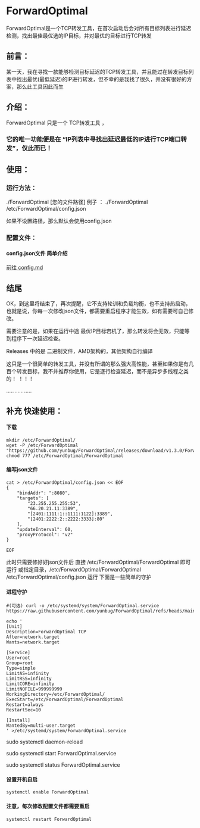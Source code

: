 # ForwardOptimal
ForwardOptimal是一个TCP转发工具，在首次启动后会对所有目标列表进行延迟检测，找出最佳最优选的IP目标，并对最优的目标进行TCP转发


## 前言：
   某一天，我在寻找一款能够检测目标延迟的TCP转发工具，并且能过在转发目标列表中找出最优(最低延迟)的IP进行转发，但不幸的是我找了很久，并没有很好的方案，那么此工具因此而生



## 介绍：
   ForwardOptimal 只是一个 TCP转发工具 ，
   ### 它的唯一功能便是在 “IP列表中寻找出延迟最低的IP进行TCP端口转发”，仅此而已！
   





## 使用：
### 运行方法：
   ./ForwardOptimal [您的文件路径]
   例子 ： ./ForwardOptimal /etc/ForwardOptimal/config.json

   如果不设置路径，那么默认会使用config.json
   
### 配置文件：
#### config.json文件 简单介绍


[前往 config.md](https://github.com/yunbug/ForwardOptimal/blob/main/config.md)




## 结尾
OK，到这里将结束了，再次提醒，它不支持轮训和负载均衡，也不支持热启动，也就是说，你每一次修改json文件，都需要重启程序才能生效，如有需要可自己修改。

需要注意的是，如果在运行中途 最优IP目标宕机了，那么转发将会无效，只能等到程序下一次延迟检查。

Releases 中的是 二进制文件，AMD架构的，其他架构自行编译

这只是一个很简单的转发工具，并没有所谓的那么强大高性能，甚至如果你是有几百个转发目标，我不并推荐你使用，它是逐行检查延迟，而不是异步多线程之类的！
！！！






.....
.
.
.
.....
## 补充 快速使用：

#### 下载

```
mkdir /etc/ForwardOptimal/
wget -P /etc/ForwardOptimal "https://github.com/yunbug/ForwardOptimal/releases/download/v1.3.0/ForwardOptimal"
chmod 777 /etc/ForwardOptimal/ForwardOptimal
```

#### 编写json文件
```
cat > /etc/ForwardOptimal/config.json << EOF
{
    "bindAddr": ":8080",
    "targets": [
        "23.255.255.255:53",
        "66.20.21.11:3389",
        "[2401:1111:1::1111:1122]:3389",
        "[2401:2222:2::2222:3333]:80"
    ],
    "updateInterval": 60,
    "proxyProtocol": "v2"
}

EOF
```

此时只需要修好好json文件后
直接 /etc/ForwardOptimal/ForwardOptimal  即可运行
或指定目录，/etc/ForwardOptimal/ForwardOptimal /etc/ForwardOptimal/config.json 运行
下面是一些简单的守护

#### 进程守护
```
#(可选) curl -o /etc/systemd/system/ForwardOptimal.service https://raw.githubusercontent.com/yunbug/ForwardOptimal/refs/heads/main/ForwardOptimal.service
```

```
echo ' 
[Unit]
Description=ForwardOptimal TCP
After=network.target
Wants=network.target

[Service]
User=root
Group=root
Type=simple
LimitAS=infinity
LimitRSS=infinity
LimitCORE=infinity
LimitNOFILE=999999999
WorkingDirectory=/etc/ForwardOptimal/
ExecStart=/etc/ForwardOptimal/ForwardOptimal
Restart=always
RestartSec=10

[Install]
WantedBy=multi-user.target
' >/etc/systemd/system/ForwardOptimal.service
```
sudo systemctl daemon-reload

sudo systemctl start ForwardOptimal.service

sudo systemctl status ForwardOptimal.service



#### 设置开机自启
```
systemctl enable ForwardOptimal

```

#### 注意，每次修改配置文件都需要重启
```
systemctl restart ForwardOptimal
```

